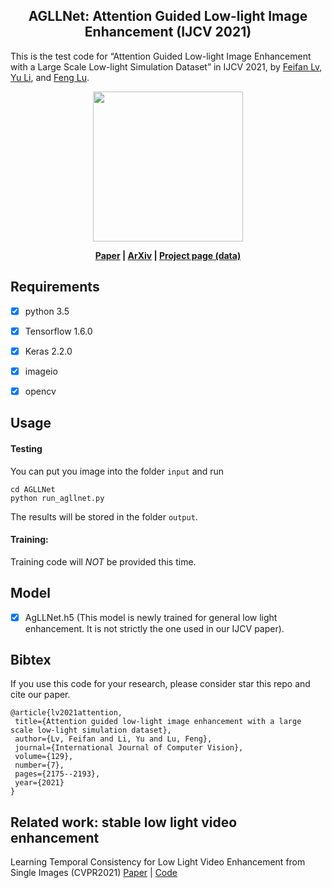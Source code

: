 <h2 align="center">AGLLNet: Attention Guided Low-light Image Enhancement (IJCV 2021) </h2>

This is the test code for  “Attention Guided Low-light Image Enhancement with a Large Scale Low-light Simulation Dataset” in IJCV 2021, by [Feifan Lv](https://lvfeifan.github.io/), [Yu Li](yu-li.github.io), and [Feng Lu](http://shi.buaa.edu.cn/lufeng/).

**<p align="center"><img src="http://yu-li.github.io/paper/lv_ijcv2021.jpg" height="240"/></p>**

**<p align="center">[Paper](https://link.springer.com/article/10.1007/s11263-021-01466-8) |	[ArXiv](https://arxiv.org/pdf/1908.00682.pdf) | [Project page (data)](http://www.phi-ai.org/project/AgLLNet/default.htm)</p>**


## Requirements ##

- [x] python 3.5  

- [x] Tensorflow 1.6.0

- [x] Keras 2.2.0

- [x] imageio

- [x] opencv

  

## Usage ##

#### Testing

You can put you image into the folder `input` and run

```shell
cd AGLLNet
python run_agllnet.py
```

The results will be stored in the folder `output`.



#### Training:

Training code will *NOT* be provided this time.




## Model

- [x] AgLLNet.h5  (This model is newly trained for general low light enhancement. It is not strictly the one used in our IJCV paper).

  
## Bibtex

If you use this code for your research, please consider star this repo and cite our paper.

 ```
 @article{lv2021attention,
  title={Attention guided low-light image enhancement with a large scale low-light simulation dataset},
  author={Lv, Feifan and Li, Yu and Lu, Feng},
  journal={International Journal of Computer Vision},
  volume={129},
  number={7},
  pages={2175--2193},
  year={2021}
}
 ```
 
 ## Related work: stable low light video enhancement
Learning Temporal Consistency for Low Light Video Enhancement from Single Images (CVPR2021)
[Paper](https://openaccess.thecvf.com/content/CVPR2021/papers/Zhang_Learning_Temporal_Consistency_for_Low_Light_Video_Enhancement_From_Single_CVPR_2021_paper.pdf) | [Code](https://github.com/zkawfanx/StableLLVE)
